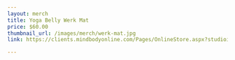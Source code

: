 ```yaml
---
layout: merch
title: Yoga Belly Werk Mat
price: $60.00
thumbnail_url: /images/merch/werk-mat.jpg
link: https://clients.mindbodyonline.com/Pages/OnlineStore.aspx?studioid=11869&partnerID=0&catid=

---
```

